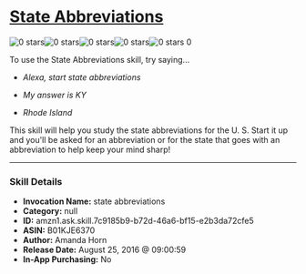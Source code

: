# [State Abbreviations](http://alexa.amazon.com/#skills/amzn1.ask.skill.7c9185b9-b72d-46a6-bf15-e2b3da72cfe5)
![0 stars](../../images/ic_star_border_black_18dp_1x.png)![0 stars](../../images/ic_star_border_black_18dp_1x.png)![0 stars](../../images/ic_star_border_black_18dp_1x.png)![0 stars](../../images/ic_star_border_black_18dp_1x.png)![0 stars](../../images/ic_star_border_black_18dp_1x.png) 0

To use the State Abbreviations skill, try saying...

* *Alexa, start state abbreviations*

* *My answer is KY*

* *Rhode Island*

This skill will help you study the state abbreviations for the U. S.  Start it up and you'll be asked for an abbreviation or for the state that goes with an abbreviation to help keep your mind sharp!

***

### Skill Details

* **Invocation Name:** state abbreviations
* **Category:** null
* **ID:** amzn1.ask.skill.7c9185b9-b72d-46a6-bf15-e2b3da72cfe5
* **ASIN:** B01KJE6370
* **Author:** Amanda Horn
* **Release Date:** August 25, 2016 @ 09:00:59
* **In-App Purchasing:** No

